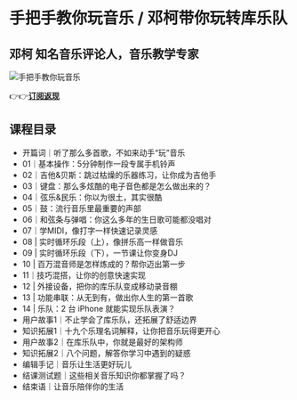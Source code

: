 手把手教你玩音乐 / 邓柯带你玩转库乐队
====================

邓柯 **知名音乐评论人，音乐教学专家**
---------------------

![手把手教你玩音乐](https://www.geekgay.com/storage/geek/geek_344d24d036a65ad8ca739b520d29b504.jpg)  
  
👉👉[**订阅返现**](https://time.geekbang.org/column/intro/100070001?code=8fYT-rQdehau1jlL9Ad1myla72HZRWvKIJd%2FXFaTsqc%3D "手把手教你玩音乐")  
  
课程目录
----

  
  
- 开篇词｜听了那么多首歌，不如来动手“玩”音乐
- 01｜基本操作：5分钟制作一段专属手机铃声
- 02｜吉他&amp;贝斯：跳过枯燥的乐器练习，让你成为吉他手
- 03｜键盘：那么多炫酷的电子音色都是怎么做出来的？
- 04｜弦乐&amp;民乐：你以为很土，其实很酷
- 05｜鼓：流行音乐里最重要的声部
- 06｜和弦条与弹唱：你这么多年的生日歌可能都没唱对
- 07｜学MIDI，像打字一样快速记录灵感
- 08 | 实时循环乐段（上），像拼乐高一样做音乐
- 09 | 实时循环乐段（下），一节课让你变身DJ
- 10 | 百万混音师是怎样炼成的？帮你迈出第一步
- 11｜技巧混搭，让你的创意快速实现
- 12 | 外接设备，把你的库乐队变成移动录音棚
- 13 | 功能串联：从无到有，做出你人生的第一首歌
- 14 | 乐队：2 台 iPhone 就能实现乐队表演？
- 用户故事1｜不止学会了库乐队，还拓展了舒适边界
- 知识拓展1｜十九个乐理名词解释，让你把音乐玩得更开心
- 用户故事2｜在库乐队中，你就是最好的架构师
- 知识拓展2｜八个问题，解答你学习中遇到的疑惑
- 编辑手记｜音乐让生活更好玩儿
- 结课测试题｜这些相关音乐知识你都掌握了吗？
- 结束语｜让音乐陪伴你的生活